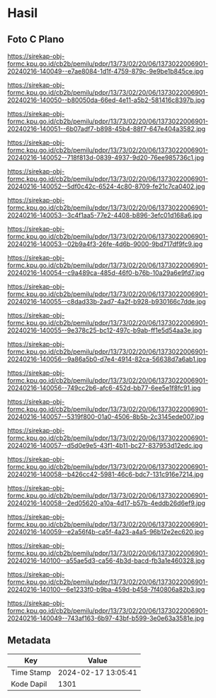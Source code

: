 # Hasil

## Foto C Plano

https://sirekap-obj-formc.kpu.go.id/cb2b/pemilu/pdpr/13/73/02/20/06/1373022006901-20240216-140049--e7ae8084-1d1f-4759-879c-9e9be1b845ce.jpg

https://sirekap-obj-formc.kpu.go.id/cb2b/pemilu/pdpr/13/73/02/20/06/1373022006901-20240216-140050--b80050da-66ed-4e11-a5b2-581416c8397b.jpg

https://sirekap-obj-formc.kpu.go.id/cb2b/pemilu/pdpr/13/73/02/20/06/1373022006901-20240216-140051--6b07adf7-b898-45b4-88f7-647e404a3582.jpg

https://sirekap-obj-formc.kpu.go.id/cb2b/pemilu/pdpr/13/73/02/20/06/1373022006901-20240216-140052--718f813d-0839-4937-9d20-76ee985736c1.jpg

https://sirekap-obj-formc.kpu.go.id/cb2b/pemilu/pdpr/13/73/02/20/06/1373022006901-20240216-140052--5df0c42c-6524-4c80-8709-fe21c7ca0402.jpg

https://sirekap-obj-formc.kpu.go.id/cb2b/pemilu/pdpr/13/73/02/20/06/1373022006901-20240216-140053--3c4f1aa5-77e2-4408-b896-3efc01d168a6.jpg

https://sirekap-obj-formc.kpu.go.id/cb2b/pemilu/pdpr/13/73/02/20/06/1373022006901-20240216-140053--02b9a4f3-26fe-4d6b-9000-9bd717df9fc9.jpg

https://sirekap-obj-formc.kpu.go.id/cb2b/pemilu/pdpr/13/73/02/20/06/1373022006901-20240216-140054--c9a489ca-485d-46f0-b76b-10a29a6e9fd7.jpg

https://sirekap-obj-formc.kpu.go.id/cb2b/pemilu/pdpr/13/73/02/20/06/1373022006901-20240216-140055--c8dad33b-2ad7-4a2f-b928-b930166c7dde.jpg

https://sirekap-obj-formc.kpu.go.id/cb2b/pemilu/pdpr/13/73/02/20/06/1373022006901-20240216-140055--9e378c25-bc12-497c-b9ab-ff1e5d54aa3e.jpg

https://sirekap-obj-formc.kpu.go.id/cb2b/pemilu/pdpr/13/73/02/20/06/1373022006901-20240216-140056--9a86a5b0-d7e4-4914-82ca-56638d7a6ab1.jpg

https://sirekap-obj-formc.kpu.go.id/cb2b/pemilu/pdpr/13/73/02/20/06/1373022006901-20240216-140056--749cc2b6-afc6-452d-bb77-6ee5e1f8fc91.jpg

https://sirekap-obj-formc.kpu.go.id/cb2b/pemilu/pdpr/13/73/02/20/06/1373022006901-20240216-140057--5319f800-01a0-4506-8b5b-2c3145ede007.jpg

https://sirekap-obj-formc.kpu.go.id/cb2b/pemilu/pdpr/13/73/02/20/06/1373022006901-20240216-140057--d5d0e9e5-43f1-4b11-bc27-837953d12edc.jpg

https://sirekap-obj-formc.kpu.go.id/cb2b/pemilu/pdpr/13/73/02/20/06/1373022006901-20240216-140058--b426cc42-5981-46c6-bdc7-131c916e7214.jpg

https://sirekap-obj-formc.kpu.go.id/cb2b/pemilu/pdpr/13/73/02/20/06/1373022006901-20240216-140058--2ed05620-a10a-4d17-b57b-4eddb26d6ef9.jpg

https://sirekap-obj-formc.kpu.go.id/cb2b/pemilu/pdpr/13/73/02/20/06/1373022006901-20240216-140059--e2a56f4b-ca5f-4a23-a4a5-96b12e2ec620.jpg

https://sirekap-obj-formc.kpu.go.id/cb2b/pemilu/pdpr/13/73/02/20/06/1373022006901-20240216-140100--a55ae5d3-ca56-4b3d-bacd-fb3a1e460328.jpg

https://sirekap-obj-formc.kpu.go.id/cb2b/pemilu/pdpr/13/73/02/20/06/1373022006901-20240216-140100--6e1233f0-b9ba-459d-b458-7f40806a82b3.jpg

https://sirekap-obj-formc.kpu.go.id/cb2b/pemilu/pdpr/13/73/02/20/06/1373022006901-20240216-140049--743af163-6b97-43bf-b599-3e0e63a3581e.jpg


## Metadata

| Key        | Value               |
| ---------- | ------------------- |
| Time Stamp | 2024-02-17 13:05:41 |
| Kode Dapil | 1301                |



